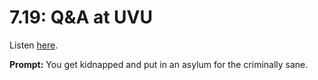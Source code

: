 # 7.19: Q&A at UVU 

Listen [here](http://www.writingexcuses.com/2012/05/06/writing-excuses-7-19-qa-at-uvu/). 

**Prompt:** You get kidnapped and put in an asylum for the criminally sane.